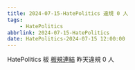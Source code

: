 ```yaml
---
title: 2024-07-15-HatePolitics 違規 0 人
tags:
    - HatePolitics
abbrlink: 2024-07-15-HatePolitics
date: HatePolitics-2024-07-15 12:00:00
---
```

HatePolitics 板 [板規連結](https://www.ptt.cc/bbs/HatePolitics/M.1617115262.A.D60.html)
昨天違規 0 人
